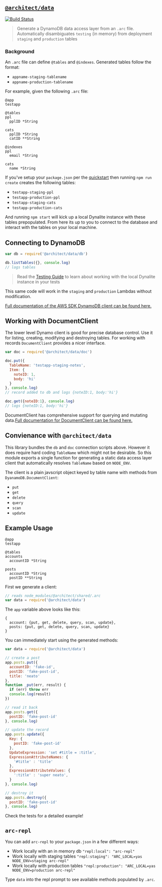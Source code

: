 ## [`@architect/data`](https://www.npmjs.com/package/@architect/data)
[![Build Status](https://travis-ci.com/arc-repos/arc-data.svg?branch=master)](https://travis-ci.com/arc-repos/arc-data)

> Generate a DynamoDB data access layer from an `.arc` file. Automatically disambiguates `testing` (in memory) from deployment `staging` and `production` tables

### Background

An `.arc` file can define `@tables` and `@indexes`. Generated tables follow the format:

- `appname-staging-tablename`
- `appname-production-tablename`

For example, given the following `.arc` file:

```
@app
testapp

@tables
ppl
  pplID *String

cats
  pplID *String
  catID **String

@indexes
ppl
  email *String

cats
  name *String
```

If you've setup your `package.json` per the [quickstart](https://arc.codes/quickstart) then running `npm run create` creates the following tables:

- `testapp-staging-ppl`
- `testapp-production-ppl`
- `testapp-staging-cats`
- `testapp-production-cats`

And running `npm start` will kick up a local Dynalite instance with these tables prepopulated. From here its up to you to connect to the database and interact with the tables on your local machine.

## Connecting to DynamoDB

```javascript
var db = require('@architect/data/db')

db.listTables({}, console.log)
// logs tables
```

> Read the [Testing Guide](https://arc.codes/guides/offline) to learn about working with the local Dynalite instance in your tests

This same code will work in the `staging` and `production` Lambdas without modification.

[Full documentation of the AWS SDK DynamoDB client can be found here.](https://docs.aws.amazon.com/AWSJavaScriptSDK/latest/AWS/DynamoDB.html)

## Working with DocumentClient

The lower level Dynamo client is good for precise database control. Use it for listing, creating, modifying and destroying tables. For working with records `DocumentClient` provides a nicer interface.

```javascript
var doc = require('@architect/data/doc')

doc.put({
  TableName: 'testapp-staging-notes', 
  Item: {
    noteID: 1, 
    body: 'hi'
  }
}, console.log)
// record added to db and logs {noteID:1, body:'hi'}

doc.get({noteID:1}, console.log)
// logs {noteID:1, body:'hi'}
```
DocumentClient has comprehensive support for querying and mutating data.[Full documentation for DocumentClient can be found here.](https://docs.aws.amazon.com/AWSJavaScriptSDK/latest/AWS/DynamoDB/DocumentClient.html)

## Convienance with `@architect/data`

This library bundles the `db` and `doc` connection scripts above. However it does require hard coding `TableName` which might not be desirable. So this module exports a single function for generating a static data access layer client that automatically resolves `TableName` based on `NODE_ENV`.

The client is a plain javscript object keyed by table name with methods from `DyanamoDB.DocumentClient`:

  - `put`
  - `get`
  - `delete`
  - `query`
  - `scan`
  - `update`

## Example Usage

```
@app
testapp

@tables
accounts
  accountID *String

posts
  accountID *String
  postID **String
```

First we generate a client:

```javascript
// reads node_modules/@architect/shared/.arc 
var data = require('@architect/data')
```
The `app` variable above looks like this:

```
{
  account: {put, get, delete, query, scan, update},
  posts: {put, get, delete, query, scan, update}
}
```

You can immediately start using the generated methods:

```javascript
var data = require('@architect/data')

// create a post
app.posts.put({
  accountID: 'fake-id',
  postID: 'fake-post-id',
  title: 'neato'
}, 
function _put(err, result) {
  if (err) throw err
  console.log(result)
})

// read it back
app.posts.get({
  postID: 'fake-post-id'
}, console.log)

// update the record
app.posts.update({
  Key: { 
    postID: 'fake-post-id' 
  },
  UpdateExpression: 'set #title = :title', 
  ExpressionAttributeNames: {
    '#title' : 'title'
  },
  ExpressionAttributeValues: {
    ':title' : 'super neato',
  }
}, console.log)

// destroy it
app.posts.destroy({
  postID: 'fake-post-id'
}, console.log)

```
Check the tests for a detailed example! 

## `arc-repl`

You can add `arc-repl` to your `package.json` in a few different ways:

- Work locally with an in memory db `"repl:local": "arc-repl"`
- Work locally with staging tables `"repl:staging": "ARC_LOCAL=yas NODE_ENV=staging arc-repl"`
- Work locally with production tables `"repl:production": "ARC_LOCAL=yas NODE_ENV=production arc-repl"`

Type `data` into the repl prompt to see available methods populated by `.arc`.
